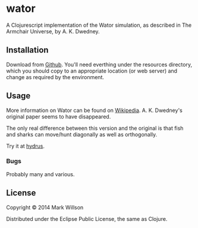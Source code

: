 # wator

A Clojurescript implementation of the Wator simulation, as described
in The Armchair Universe, by A. K. Dwedney.

## Installation

Download from [Github](http://github.com/mpwillson/wator).  You'll need
everthing under the resources directory, which you should copy to an
appropriate location (or web server) and change as required by the
environment.

## Usage

More information on Wator can be found
on [Wikipedia](https://en.wikipedia.org/wiki/Wa-Tor). A. K. Dwedney's
original paper seems to have disappeared.

The only real difference between this version and the original is that
fish and sharks can move/hunt diagonally as well as orthogonally.

Try it at [hydrus](http://hydrus.org.uk/wator.html).

### Bugs

Probably many and various.

## License

Copyright © 2014 Mark Willson

Distributed under the Eclipse Public License, the same as Clojure.

